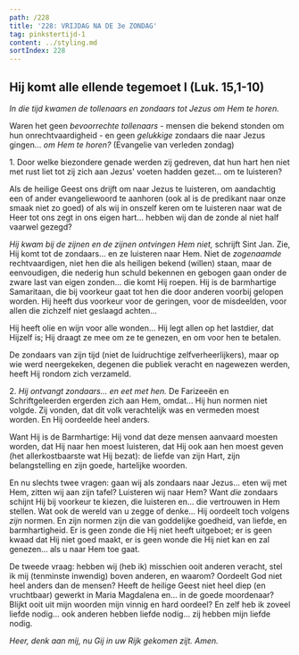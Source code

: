```yaml
---
path: /228
title: '228: VRIJDAG NA DE 3e ZONDAG'
tag: pinkstertijd-1
content: ../styling.md
sortIndex: 228
---
```


## Hij komt alle ellende tegemoet I (Luk. 15,1-10)

_In die tijd kwamen de tollenaars en zondaars tot Jezus om Hem te horen._

Waren het geen _bevoorrechte tollenaars_ - mensen die bekend stonden om hun onrechtvaardigheid - en geen _gelukkige_ zondaars die naar Jezus gingen... _om Hem te horen?_ (Evangelie van verleden zondag)

1\. Door welke biezondere genade werden zij gedreven, dat hun hart hen niet met rust liet tot zij zich aan Jezus' voeten hadden gezet... om te luisteren?

Als de heilige Geest ons drijft om naar Jezus te luisteren, om aandachtig een of ander evangeliewoord te aanhoren (ook al is de predikant naar onze smaak niet zo goed) of als wij in onszelf keren om te luisteren naar wat de Heer tot ons zegt in ons eigen hart... hebben wij dan de zonde al niet half vaarwel gezegd?

_Hij kwam bij de zijnen en de zijnen ontvingen Hem niet,_ schrijft Sint Jan. Zie, Hij komt tot de zondaars... en ze luisteren naar Hem. Niet de _zogenaamde_ rechtvaardigen, niet hen die als heiligen bekend (willen) staan, maar de eenvoudigen, die nederig hun schuld bekennen en gebogen gaan onder de zware last van eigen zonden... die komt Hij roepen. Hij is de barmhartige Samaritaan, die bij voorkeur gaat tot hen die door anderen voorbij gelopen worden. Hij heeft dus voorkeur voor de geringen, voor de misdeelden, voor allen die zichzelf niet geslaagd achten...

Hij heeft olie en wijn voor alle wonden... Hij legt allen op het lastdier, dat Hijzelf is; Hij draagt ze mee om ze te genezen, en om voor hen te betalen.

De zondaars van zijn tijd (niet de luidruchtige zelfverheerlijkers), maar op wie werd neergekeken, degenen die publiek veracht en nagewezen werden, heeft Hij rondom zich verzameld.

2\. _Hij ontvangt zondaars... en eet met hen._ De Farizeeën en Schriftgeleerden ergerden zich aan Hem, omdat... Hij hun normen niet volgde. Zij vonden, dat dit volk verachtelijk was en vermeden moest worden. En Hij oordeelde heel anders.

Want Hij is de Barmhartige: Hij vond dat deze mensen aanvaard moesten worden, dat Hij naar hen moest luisteren, dat Hij ook aan hen moest geven (het allerkostbaarste wat Hij bezat): de liefde van zijn Hart, zijn belangstelling en zijn goede, hartelijke woorden.

En nu slechts twee vragen: gaan wij als zondaars naar Jezus... eten wij met Hem, zitten wij aan zijn tafel? Luisteren wij naar Hem? Want _die_ zondaars schijnt Hij bij voorkeur te kiezen, die luisteren en... die vertrouwen in Hem stellen. Wat ook de wereld van u zegge of denke... Hij oordeelt toch volgens _zijn_ normen. En zijn normen zijn die van goddelijke goedheid, van liefde, en barmhartigheid. Er is geen zonde die Hij niet heeft uitgeboet; er is geen kwaad dat Hij niet goed maakt, er is geen wonde die Hij niet kan en zal genezen... als u naar Hem toe gaat.

De tweede vraag: hebben wij (heb ik) misschien ooit anderen veracht, stel ik mij (tenminste inwendig) boven anderen, en waarom? Oordeelt God niet heel anders dan de mensen? Heeft de heilige Geest niet heel diep (en vruchtbaar) gewerkt in Maria Magdalena en... in de goede moordenaar? Blijkt ooit uit mijn woorden mijn vinnig en hard oordeel? En zelf heb ik zoveel liefde nodig... ook anderen hebben liefde nodig... zij hebben mijn liefde nodig.

_Heer, denk aan mij, nu Gij in uw Rijk gekomen zijt. Amen._
